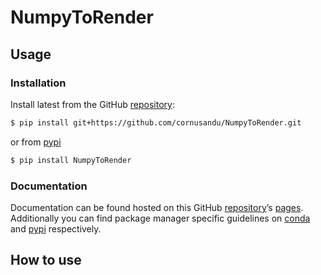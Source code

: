 # NumpyToRender


<!-- WARNING: THIS FILE WAS AUTOGENERATED! DO NOT EDIT! -->

## Usage

### Installation

Install latest from the GitHub
[repository](https://github.com/cornusandu/NumpyToRender):

``` sh
$ pip install git+https://github.com/cornusandu/NumpyToRender.git
```

or from [pypi](https://pypi.org/project/NumpyToRender/)

``` sh
$ pip install NumpyToRender
```

### Documentation

Documentation can be found hosted on this GitHub
[repository](https://github.com/cornusandu/NumpyToRender)’s
[pages](https://cornusandu.github.io/NumpyToRender/). Additionally you
can find package manager specific guidelines on
[conda](https://anaconda.org/cornusandu/NumpyToRender) and
[pypi](https://pypi.org/project/NumpyToRender/) respectively.

## How to use
